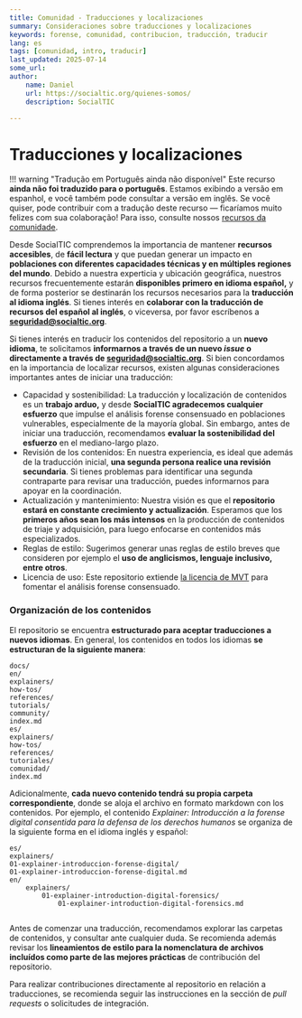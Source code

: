 ```yaml
---
title: Comunidad - Traducciones y localizaciones
summary: Consideraciones sobre traducciones y localizaciones
keywords: forense, comunidad, contribucion, traducción, traducir
lang: es
tags: [comunidad, intro, traducir]
last_updated: 2025-07-14
some_url:
author:
    name: Daniel
    url: https://socialtic.org/quienes-somos/
    description: SocialTIC

---
```

# Traducciones y localizaciones

!!! warning "Tradução em Português ainda não disponível"
    Este recurso **ainda não foi traduzido para o português**. Estamos exibindo a versão em espanhol, e você também pode consultar a versão em inglês. Se você quiser, pode contribuir com a tradução deste recurso — ficaríamos muito felizes com sua colaboração! Para isso, consulte nossos [recursos da comunidade](comunidad/como-colaborar.md).

Desde SocialTIC comprendemos la importancia de mantener **recursos accesibles**, de **fácil lectura** y que puedan generar un impacto en **poblaciones con diferentes capacidades técnicas y en múltiples regiones del mundo**. Debido a nuestra experticia y ubicación geográfica, nuestros recursos frecuentemente estarán **disponibles primero en idioma español,**  y de forma posterior se destinarán los recursos necesarios para la **traducción al idioma inglés**.  Si tienes interés en **colaborar con la traducción de recursos del español al inglés**, o viceversa, por favor escríbenos a [**seguridad@socialtic.org**](mailto:seguridad@socialtic.org). 

Si tienes interés en traducir los contenidos del repositorio a un **nuevo idioma**, te solicitamos **informarnos a través de un nuevo *issue* o directamente a través de seguridad@socialtic.org**. Si bien concordamos en la importancia de localizar recursos, existen algunas consideraciones importantes antes de iniciar una traducción: 

* Capacidad y sostenibilidad: La traducción y localización de contenidos es un **trabajo arduo,** y desde **SocialTIC agradecemos cualquier esfuerzo** que impulse el análisis forense consensuado en poblaciones vulnerables, especialmente de la mayoría global. Sin embargo, antes de iniciar una traducción, recomendamos **evaluar la sostenibilidad del esfuerzo**  en el mediano-largo plazo.  
* Revisión de los contenidos: En nuestra experiencia, es ideal que además de la traducción inicial, **una segunda persona realice una revisión secundaria**. Si tienes problemas para identificar una segunda contraparte para revisar una traducción, puedes informarnos para apoyar en la coordinación.   
* Actualización y mantenimiento: Nuestra visión es que el **repositorio estará en constante crecimiento y actualización**. Esperamos que los **primeros años sean los más intensos** en la producción de contenidos de triaje y adquisición, para luego enfocarse en contenidos más especializados.   
* Reglas de estilo: Sugerimos generar unas reglas de estilo breves que consideren por ejemplo el **uso de anglicismos, lenguaje inclusivo, entre otros**.    
* Licencia de uso:  Este repositorio extiende [la licencia de MVT](https://docs.mvt.re/en/latest/license/) para fomentar el análisis forense consensuado. 

### Organización de los contenidos

El repositorio se encuentra **estructurado para aceptar traducciones a nuevos idiomas**. En general, los contenidos en todos los idiomas **se estructuran de la siguiente manera**: 

```
docs/
en/
explainers/
how-tos/
references/
tutorials/
community/
index.md
es/
explainers/
how-tos/
references/
tutoriales/
comunidad/
index.md

```

Adicionalmente, **cada nuevo contenido tendrá su propia carpeta correspondiente**, donde se aloja el archivo en formato markdown con los contenidos. Por ejemplo, el contenido *Explainer:* *Introducción a la forense digital consentida para la defensa de los derechos humanos* se organiza de la siguiente forma en el idioma inglés y español: 

```
es/
explainers/
01-explainer-introduccion-forense-digital/
01-explainer-introduccion-forense-digital.md
en/
	explainers/
		01-explainer-introduction-digital-forensics/
			01-explainer-introduction-digital-forensics.md
	
```

Antes de comenzar una traducción, recomendamos explorar las carpetas de contenidos, y consultar ante cualquier duda. Se recomienda además revisar los **lineamientos de estilo para la nomenclatura de archivos incluídos como parte de las mejores prácticas** de contribución del repositorio.     

Para realizar contribuciones directamente al repositorio en relación a traducciones, se recomienda seguir las instrucciones en la sección de *pull requests* o solicitudes de integración. 

